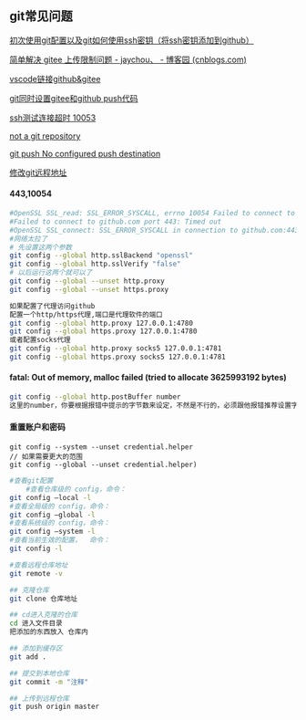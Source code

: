 ## git常见问题
[初次使用git配置以及git如何使用ssh密钥（将ssh密钥添加到github）](https://www.cnblogs.com/superGG1990/p/6844952.html)

[简单解决 gitee 上传限制问题 - jaychou、 - 博客园 (cnblogs.com)](https://www.cnblogs.com/jaychou-/p/14983818.html#:~:text=我们使用代码来上,10m以内的文件)

[vscode链接github&gitee](https://blog.csdn.net/qq_38981614/article/details/115013188)

[git同时设置gitee和github push代码](https://cloud.tencent.com/developer/article/1774890)

[ssh测试连接超时 10053](https://www.xuebuyuan.com/2159862.html)

[not a git repository](https://blog.csdn.net/wenb1bai/article/details/89363588)

[git push No configured push destination](https://blog.csdn.net/COCOLI_BK/article/details/97921497)

[修改git远程地址](https://blog.csdn.net/ShelleyLittlehero/article/details/95980669)

#### 443,10054

```bash
#OpenSSL SSL_read: SSL_ERROR_SYSCALL, errno 10054 Failed to connect to github
#Failed to connect to github.com port 443: Timed out
#OpenSSL SSL_connect: SSL_ERROR_SYSCALL in connection to github.com:443
#网络太拉了
# 先设置这两个参数
git config --global http.sslBackend "openssl" 
git config --global http.sslVerify "false"
# 以后运行这两个就可以了
git config --global --unset http.proxy
git config --global --unset https.proxy

如果配置了代理访问github
配置一个http/https代理,端口是代理软件的端口
git config --global http.proxy 127.0.0.1:4780
git config --global https.proxy 127.0.0.1:4780
或者配置socks代理
git config --global http.proxy socks5 127.0.0.1:4781
git config --global https.proxy socks5 127.0.0.1:4781
```

#### fatal: Out of memory, malloc failed (tried to allocate 3625993192 bytes)

```bash
git config --global http.postBuffer number
这里的number，你要根据报错中提示的字节数来设定，不然是不行的，必须跟他报错推荐设置字节一致
```

#### 重置账户和密码

  ```Git
  git config --system --unset credential.helper
  // 如果需要更大的范围
  git config --global --unset credential.helper)
  ```

```bash
#查看git配置
	#查看仓库级的 config，命令：
git config –local -l
#查看全局级的 config，命令：
git config –global -l
#查看系统级的 config，命令：
git config –system -l
#查看当前生效的配置，  命令：
git config -l

#查看远程仓库地址
git remote -v

## 克隆仓库
git clone 仓库地址

## cd进入克隆的仓库
cd 进入文件目录
把添加的东西放入 仓库内

## 添加到缓存区
git add .

## 提交到本地仓库
git commit -m "注释"

## 上传到远程仓库
git push origin master
```